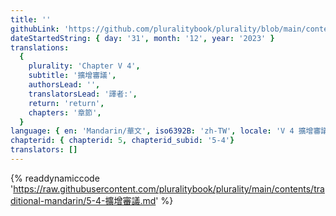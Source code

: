 ```yaml
---
title: ''
githubLink: 'https://github.com/pluralitybook/plurality/blob/main/contents/traditional-mandarin/5-4-擴增審議.md'
dateStartedString: { day: '31', month: '12', year: '2023' }
translations:
  {
    plurality: 'Chapter V 4',
    subtitle: '擴增審議',
    authorsLead: '',
    translatorsLead: '譯者:',
    return: 'return',
    chapters: '章節',
  }
language: { en: 'Mandarin/華文', iso6392B: 'zh-TW', locale: 'V 4 擴增審議' }
chapterid: { chapterid: 5, chapterid_subid: '5-4'}
translators: []
---
```

{% readdynamiccode 'https://raw.githubusercontent.com/pluralitybook/plurality/main/contents/traditional-mandarin/5-4-擴增審議.md' %}
